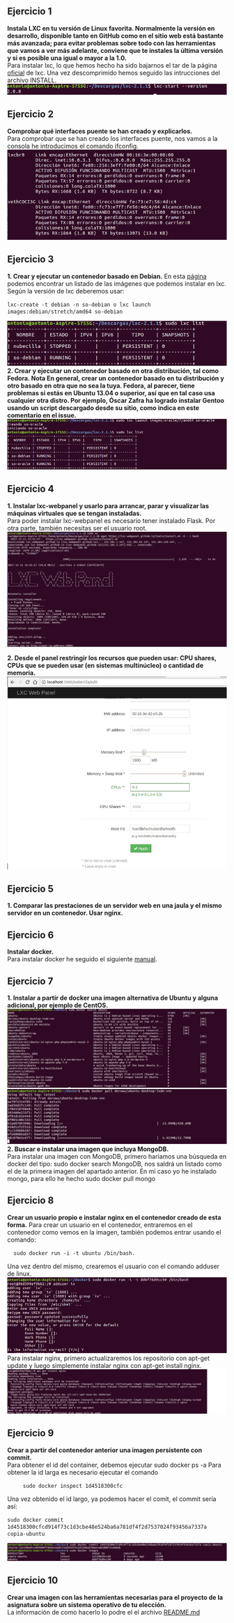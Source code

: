 ## Ejercicio 1  
**Instala LXC en tu versión de Linux favorita. Normalmente la versión en desarrollo, disponible tanto en GitHub como en el sitio web está bastante más avanzada; para evitar problemas sobre todo con las herramientas que vamos a ver más adelante, conviene que te instales la última versión y si es posible una igual o mayor a la 1.0.**  
Para instalar lxc, lo que hemos hecho ha sido bajarnos el tar de la página [oficial](https://linuxcontainers.org/lxc/downloads/) de lxc. Una vez descomprimido hemos seguido las intrucciones del archivo INSTALL.  
![Imagen](https://github.com/AntonioAlcM/IV17-18-Autoevaluacion/blob/master/Tema4/Imagenes/ejercicio1.0.png?raw=true)
## Ejercicio 2  
**Comprobar qué interfaces puente se han creado y explicarlos.**  
Para comprobar que se han creado los interfaces puente, nos vamos a la consola he introducimos el comando ifconfig.    
![Imagen](https://github.com/AntonioAlcM/IV17-18-Autoevaluacion/blob/master/Tema4/Imagenes/ejercicio2.0.png?raw=true)
## Ejercicio 3  
**1. Crear y ejecutar un contenedor basado en Debian.**
En esta [página](https://wiki.debian.org/LXC) podemos encontrar un listado de las imágenes que podemos instalar en lxc.  
Según la versión de lxc deberemos usar:

    lxc-create -t debian -n so-debian o lxc launch images:debian/stretch/amd64 so-debian

  ![Imagen](https://github.com/AntonioAlcM/IV17-18-Autoevaluacion/blob/master/Tema4/Imagenes/ejercicio3.1.png?raw=true)
**2. Crear y ejecutar un contenedor basado en otra distribución, tal como Fedora. Nota En general, crear un contenedor basado en tu distribución y otro basado en otra que no sea la tuya. Fedora, al parecer, tiene problemas si estás en Ubuntu 13.04 o superior, así que en tal caso usa cualquier otra distro. Por ejemplo, Óscar Zafra ha logrado instalar Gentoo usando un script descargado desde su sitio, como indica en este comentario en el issue.**  
![Imagen](https://github.com/AntonioAlcM/IV17-18-Autoevaluacion/blob/master/Tema4/Imagenes/ejercicio3.2.png?raw=true)

## Ejercicio 4
**1. Instalar lxc-webpanel y usarlo para arrancar, parar y visualizar las máquinas virtuales que se tengan instaladas.**  
Para poder instalar lxc-webpanel es necesario tener instalado Flask. Por otra parte, también necesitas ser el usuario root.  
![Imagen](https://github.com/AntonioAlcM/IV17-18-Autoevaluacion/blob/master/Tema4/Imagenes/ejercicio4.png?raw=true)

**2. Desde el panel restringir los recursos que pueden usar: CPU shares, CPUs que se pueden usar (en sistemas multinúcleo) o cantidad de memoria.**  
![Imagen](https://github.com/AntonioAlcM/IV17-18-Autoevaluacion/blob/master/Tema4/Imagenes/ejercicio4.1.png?raw=true)
## Ejercicio 5
**1. Comparar las prestaciones de un servidor web en una jaula y el mismo servidor en un contenedor. Usar nginx.**  

## Ejercicio 6  
**Instalar docker.**  
Para instalar docker he seguido el siguiente [manual](https://www.digitalocean.com/community/tutorials/como-instalar-y-usar-docker-en-ubuntu-16-04-es).
## Ejercicio 7  
**1. Instalar a partir de docker una imagen alternativa de Ubuntu y alguna adicional, por ejemplo de CentOS.**  
![Imagen](https://github.com/AntonioAlcM/IV17-18-Autoevaluacion/blob/master/Tema4/Imagenes/ejercicio7.0.png?raw=true)
![Imagen](https://github.com/AntonioAlcM/IV17-18-Autoevaluacion/blob/master/Tema4/Imagenes/ejercicio7.1.png?raw=true)
**2. Buscar e instalar una imagen que incluya MongoDB.**  
Para instalar una imagen con MongoDB, primero haríamos una búsqueda en docker del tipo: sudo docker search MongoDB, nos saldrá un listado como el de la primera imagen del apartado anterior. En mi caso yo he instalado mongo, para ello he hecho sudo docker pull mongo
## Ejercicio 8  
**Crear un usuario propio e instalar nginx en el contenedor creado de esta forma.**
Para crear un usuario en el contenedor, entraremos en el contenedor como vemos en la imagen, también podemos entrar usando el comando:

      sudo docker run -i -t ubuntu /bin/bash.

Una vez dentro del mismo, crearemos el usuario con el comando adduser de linux.
![Imagen](https://github.com/AntonioAlcM/IV17-18-Autoevaluacion/blob/master/Tema4/Imagenes/ejercicio8.0.png?raw=true)  
Para instalar nginx, primero actualizaremos los repositorio con apt-get update y luego simplemente instalar nginx con apt-get install nginx.    
![Imagen](https://github.com/AntonioAlcM/IV17-18-Autoevaluacion/blob/master/Tema4/Imagenes/ejercicio8.1.png?raw=true)  

## Ejercicio 9  
**Crear a partir del contenedor anterior una imagen persistente con commit.**  
Para obtener el id del container, debemos ejecutar sudo docker ps -a
Para obtener la id larga es necesario ejecutar el comando

         sudo docker inspect 1d4518300cfc

Una vez obtenido el id largo, ya podemos hacer el comit, el commit sería así:

    sudo docker commit 1d4518300cfcd914f73c1d3cbe48e524ba6a781df4f2d7537024f93456a7337a copia-ubuntu

![Imagen](https://github.com/AntonioAlcM/IV17-18-Autoevaluacion/blob/master/Tema4/Imagenes/ejercicio9.0.png?raw=true)
## Ejercicio 10  
**Crear una imagen con las herramientas necesarias para el proyecto de la asignatura sobre un sistema operativo de tu elección.**  
La información de como hacerlo lo podre el el archivo [README.md](https://github.com/AntonioAlcM/tfg_ugr/blob/master/README.md)
